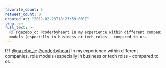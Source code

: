 ```yaml
---
favorite_count: 0
retweet_count: 0
created_at: "2019-02-23T18:23:59.000Z"
lang: en
full_text: >-
  RT @gazebo_c: @coderbyheart In my experience within different companies, role
  models (especially in business or tech roles - compared to or…
---
```


RT [@gazebo_c](https://twitter.com/gazebo_c):
[@coderbyheart](https://twitter.com/coderbyheart) In my experience within
different companies, role models (especially in business or tech roles -
compared to or…
